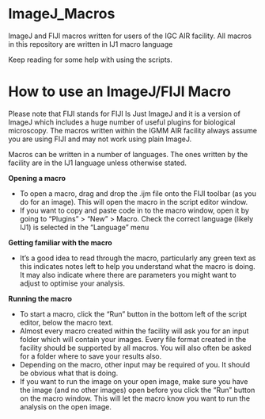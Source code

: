 # ImageJ_Macros

ImageJ and FIJI macros written for users of the IGC AIR facility.
All macros in this repository are written in IJ1 macro language

Keep reading for some help with using the scripts.

# How to use an ImageJ/FIJI Macro

Please note that FIJI stands for FIJI Is Just ImageJ and it is a version of ImageJ which includes a huge number of useful plugins for biological microscopy. The macros written within the IGMM AIR facility always assume you are using FIJI and may not work using plain ImageJ.

Macros can be written in a number of languages. The ones written by the facility are in the IJ1 language unless otherwise stated.

**Opening a macro**
*	To open a macro, drag and drop the .ijm file onto the FIJI toolbar (as you do for an image). This will open the macro in the script editor window.
*	If you want to copy and paste code in to the macro window, open it by going to “Plugins” > “New” > Macro. Check the correct language (likely IJ1) is selected in the “Language” menu

**Getting familiar with the macro**
*	It’s a good idea to read through the macro, particularly any green text as this indicates notes left to help you understand what the macro is doing. It may also indicate where there are parameters you might want to adjust to optimise your analysis.

**Running the macro**
*	To start a macro, click the “Run” button in the bottom left of the script editor, below the macro text. 
*	Almost every macro created within the facility will ask you for an input folder which will contain your images. Every file format created in the facility should be supported by all macros. You will also often be asked for a folder where to save your results also.
*	Depending on the macro, other input may be required of you. It should be obvious what that is doing.
*	If you want to run the image on your open image, make sure you have the image (and no other images) open before you click the “Run” button on the macro window. This will let the macro know you want to run the analysis on the open image. 
